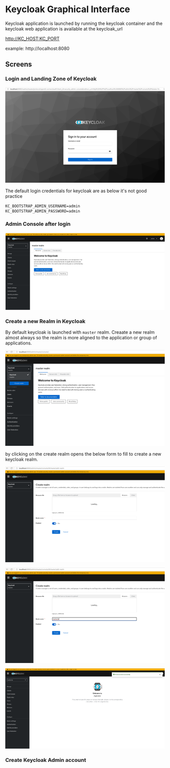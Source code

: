 # Keycloak Graphical Interface

Keycloak application is launched by running the keycloak container and the keycloak web application is available at the keycloak_url

[http://KC_HOST:KC_PORT](http://KC_HOST:KC_PORT)

example: http://localhost:8080


## Screens

### Login and Landing Zone of Keycloak

![Keycloak Landing 1](/docs/assets/images/kc_1_keycloak_login_landing.png)

The default login credentials for keycloak are as below it's not good practice

```env
KC_BOOTSTRAP_ADMIN_USERNAME=admin
KC_BOOTSTRAP_ADMIN_PASSWORD=admin
```

### Admin Console after login

![Keycloak Landing 1](/docs/assets/images/kc_2_keycloak_main_page.png)

### Create a new Realm in Keycloak

By default keycloak is launched with `master` realm.
Creaate a new realm almost always so the realm is more aligned to the application or group of applications.

![Keycloak New Realm](/docs/assets/images/kc_3_keycloak_create_new_realm_button.png)

by clicking on the create realm opens the below form to fill to create a new keycloak realm.

![Keycloak New Realm Form Filled](/docs/assets/images/kc_4_create_new_realm_form.png)

![Keycloak Create New Realm Form](/docs/assets/images/kc_5_create_new_realm_added_realm_name.png)

![Keycloak New Realm Home Landing Page](/docs/assets/images/kc_6_new_realm_home_landing_page.png)

### Create Keycloak Admin account


